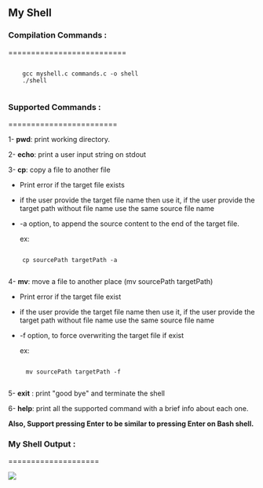   ## My Shell

  ### Compilation Commands :
  ==========================
```

    gcc myshell.c commands.c -o shell
    ./shell
    
```
  
### Supported Commands :
========================

1- **pwd**: print working directory.

2- **echo**: print a user input string on stdout 

3- **cp**: copy a file to another file

   - Print error if the target file exists

  - if the user provide the target file name then use it, if the user provide the target path without file name use the  same source file name
  
  - -a option, to append the source content to the end of the target file.

    ex:

```

    cp sourcePath targetPath -a
    
```

4- **mv**: move a file to another place (mv sourcePath targetPath)

        
  - Print error if the target file exist
    
  - if the user provide the target file name then use it, if the user provide the target path without file name use the same source file name
        
  - -f option, to force overwriting the target file if exist    

    ex:

```

     mv sourcePath targetPath -f
    
```
        
5- **exit** : print "good bye" and terminate the shell

6- **help**: print all the supported command with a brief info about each one.
      
**Also, Support pressing Enter to be similar to pressing Enter on Bash shell.**

### My Shell Output :
====================

<img src ="https://github.com/user-attachments/assets/6044e646-9834-4542-af7b-3552a53780ea">







